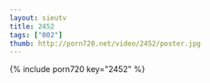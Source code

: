 ```yaml
--- 
layout: sieutv
title: 2452
tags: ["002"]
thumb: http://porn720.net/video/2452/poster.jpg
---
```

{% include porn720 key="2452" %} 

